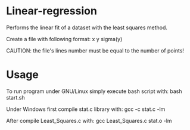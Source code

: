 # Linear-regression
Performs the linear fit of a dataset with the least squares method.

Create a file with following format: x y sigma(y)

CAUTION: the file's lines number must be equal to the number of points!

# Usage
To run program under GNU/Linux simply execute bash script with: bash start.sh

Under Windows first compile stat.c library with: gcc -c stat.c -lm

After compile Least_Squares.c with: gcc Least_Squares.c stat.o -lm
